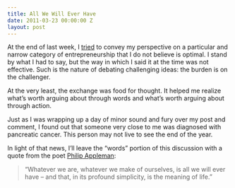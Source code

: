 ```yaml
---
title: All We Will Ever Have
date: 2011-03-23 00:00:00 Z
layout: post
---
```





At the end of last week, I [tried](http://al3x.net/2011/03/18/not-a-waste.html) to convey my perspective on a particular and narrow category of entrepreneurship that I do not believe is optimal. I stand by what I had to say, but the way in which I said it at the time was not effective. Such is the nature of debating challenging ideas: the burden is on the challenger.

At the very least, the exchange was food for thought. It helped me realize what’s worth arguing about through words and what’s worth arguing about through action.

Just as I was wrapping up a day of minor sound and fury over my post and comment, I found out that someone very close to me was diagnosed with pancreatic cancer. This person may not live to see the end of the year.

In light of that news, I’ll leave the “words” portion of this discussion with a quote from the poet [Philip Appleman](http://en.wikipedia.org/wiki/Philip_Appleman):

> “Whatever we are, whatever we make of ourselves, is all we will ever have – and that, in its profound simplicity, is the meaning of life.”
